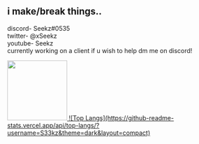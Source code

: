 ## i make/break things..

discord- Seekz#0535<br>
twitter- @xSeekz<br>
youtube- Seekz<br>
currently working on a client if u wish to help dm me on discord!<br>

<a href="https://github.com/S33kz/github-readme-stats">
  <!-- Change the `github-readme-stats.anuraghazra1.vercel.app` to `github-readme-stats.vercel.app`  -->
  <img align="" height="137px" src="https://github-readme-stats.vercel.app/api?username=S33kz&hide_title=true&hide_border=true&show_icons=true&include_all_commits=true&line_height=21&bg_color=0,EC6C6C,FFD479,FFFC79,73FA79&theme=graywhite"/>
  ![Top Langs](https://github-readme-stats.vercel.app/api/top-langs/?username=S33kz&theme=dark&layout=compact)
  
